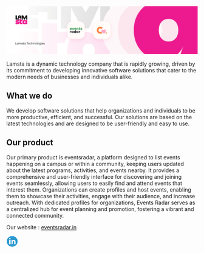 <img src="https://raw.githubusercontent.com/teamlamsta/.github/main/lamsta_banner_2_1.png">

Lamsta is a dynamic technology company that is rapidly growing, driven by its commitment to developing innovative software solutions that cater to the modern needs of businesses and individuals alike.

## What we do

We develop software solutions that help organizations and individuals to be more productive, efficient, and successful. Our solutions are based on the latest technologies and are designed to be user-friendly and easy to use.

## Our product

Our primary product is eventsradar, a platform designed to list events happening on a campus or within a community, keeping users updated about the latest programs, activities,
and events nearby. It provides a comprehensive and user-friendly interface for discovering and joining events seamlessly, allowing users to easily find and attend events that 
interest them. Organizations can create profiles and host events, enabling them to showcase their activities, engage with their audience, and increase outreach. With dedicated 
profiles for organizations, Events Radar serves as a centralized hub for event planning and promotion, fostering a vibrant and connected community.

Our website : [eventsradar.in](https://www.eventsradar.in/)

<a href="https://www.linkedin.com/company/lamsta/"><img src="https://raw.githubusercontent.com/teamlamsta/.github/main/linkedin.png" height=30rem width=30rem></a>
